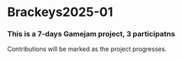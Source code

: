 # Brackeys2025-01
### This is a 7-days Gamejam project, 3 participatns
Contributions will be marked as the project progresses.
